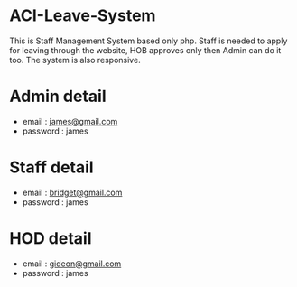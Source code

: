 # ACI-Leave-System
This is Staff Management System based only php.
Staff is needed to apply for leaving through the website, HOB approves only then Admin can do it too.
The system is also responsive.

# Admin detail
  * email : james@gmail.com
  * password : james
# Staff detail
  * email : bridget@gmail.com
  * password : james
# HOD detail
  * email : gideon@gmail.com
  * password : james

